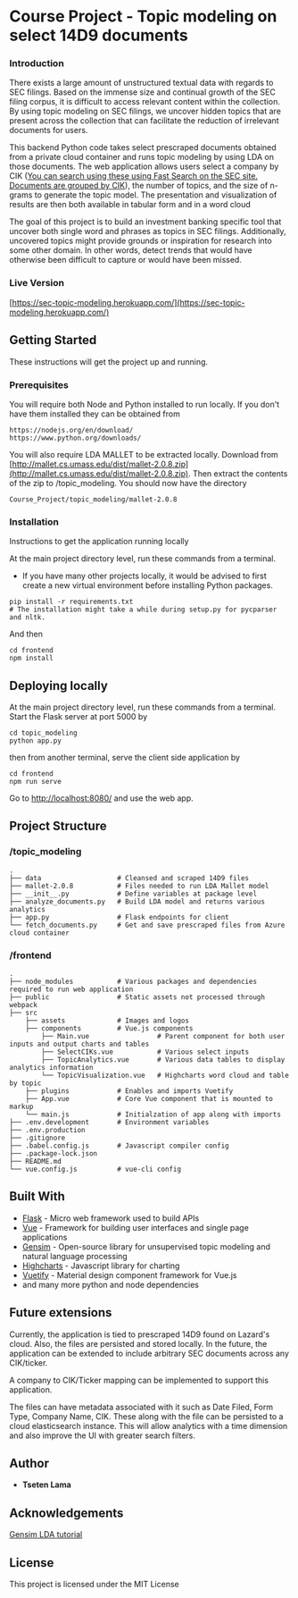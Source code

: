 # Course Project - Topic modeling on select 14D9 documents
### Introduction

There exists a large amount of unstructured textual data with regards to SEC filings. Based on the immense size and continual growth of the SEC filing corpus, it is difficult to access relevant content within the collection. By using topic modeling on SEC filings, we uncover hidden topics that are present across the collection that can facilitate the reduction of irrelevant documents for users. 

This backend Python code takes select prescraped documents obtained from a private cloud container and runs topic modeling by using LDA on those documents. The web application allows users select a company by CIK ([You can search using these using Fast Search on the SEC site. Documents are grouped by CIK](https://www.sec.gov/edgar/searchedgar/companysearch.html)), the number of topics, and the size of n-grams to generate the topic model. The presentation and visualization of results are then both available in tabular form and in a word cloud

The goal of this project is to build an investment banking specific tool that uncover both single word and phrases as topics in SEC filings. Additionally, uncovered topics might provide grounds or inspiration for research into some other domain. In other words, detect trends that would have otherwise been difficult to capture or would have been missed.

### Live Version
[https://sec-topic-modeling.herokuapp.com/](https://sec-topic-modeling.herokuapp.com/)
## Getting Started

These instructions will get the project up and running.

### Prerequisites

You will require both Node and Python installed to run locally.
If you don't have them installed they can be obtained from 
```
https://nodejs.org/en/download/
https://www.python.org/downloads/
```
You will also require LDA MALLET to be extracted locally. Download from [http://mallet.cs.umass.edu/dist/mallet-2.0.8.zip](http://mallet.cs.umass.edu/dist/mallet-2.0.8.zip). Then extract the contents of the zip to /topic_modeling. You should now have the directory
```
Course_Project/topic_modeling/mallet-2.0.8
```
### Installation

Instructions to get the application running locally

At the main project directory level, run these commands from a terminal.
* If you have many other projects locally, it would be advised to first create a new virtual environment before installing Python packages.
```
pip install -r requirements.txt 
# The installation might take a while during setup.py for pycparser and nltk.
```

And then

```
cd frontend
npm install
```

## Deploying locally
At the main project directory level, run these commands from a terminal.
Start the Flask server at port 5000 by
```
cd topic_modeling
python app.py
```
then from another terminal, serve the client side application by
```
cd frontend
npm run serve
```
Go to [http://localhost:8080/](http://localhost:8080/) and use the web app.
## Project Structure
### /topic_modeling
    .
    ├── data                   # Cleansed and scraped 14D9 files
    ├── mallet-2.0.8           # Files needed to run LDA Mallet model
    ├── __init__.py            # Define variables at package level
    ├── analyze_documents.py   # Build LDA model and returns various analytics
    ├── app.py                 # Flask endpoints for client
    └── fetch_documents.py     # Get and save prescraped files from Azure cloud container
### /frontend
    .
    ├── node_modules           # Various packages and dependencies required to run web application
    ├── public                 # Static assets not processed through webpack
    ├── src                        
        ├── assets             # Images and logos
        ├── components         # Vue.js components 
            ├── Main.vue                 # Parent component for both user inputs and output charts and tables
            ├── SelectCIKs.vue           # Various select inputs
            ├── TopicAnalytics.vue       # Various data tables to display analytics information
            └── TopicVisualization.vue   # Highcharts word cloud and table by topic
        ├── plugins            # Enables and imports Vuetify
        ├── App.vue            # Core Vue component that is mounted to markup
        └── main.js            # Initialzation of app along with imports
    ├── .env.development       # Environment variables
    ├── .env.production        
    ├── .gitignore
    ├── .babel.config.js       # Javascript compiler config
    ├── .package-lock.json
    ├── README.md
    └── vue.config.js          # vue-cli config
## Built With

* [Flask](http://flask.palletsprojects.com/en/1.1.x/) - Micro web framework used to build APIs
* [Vue](https://vuejs.org/) - Framework for building user interfaces and single page applications
* [Gensim](https://radimrehurek.com/gensim/) - Open-source library for unsupervised topic modeling and natural language processing
* [Highcharts](https://www.highcharts.com/) - Javascript library for charting
* [Vuetify](https://vuetifyjs.com/en/) - Material design component framework for Vue.js
* and many more python and node dependencies

## Future extensions

Currently, the application is tied to prescraped 14D9 found on Lazard's cloud. Also, the files are persisted and stored locally. In the future, the application can be extended to include arbitrary SEC documents across any CIK/ticker.
 
A company to CIK/Ticker mapping can be implemented to support this application. 

The files can have metadata associated with it such as Date Filed, Form Type, Company Name, CIK. These along with the file can be persisted to a cloud elasticsearch instance. This will allow analytics with a time dimension and also improve the UI with greater search filters.
## Author

* **Tseten Lama** 

## Acknowledgements
[Gensim LDA tutorial](https://radimrehurek.com/gensim/models/ldamodel.html)

## License

This project is licensed under the MIT License

